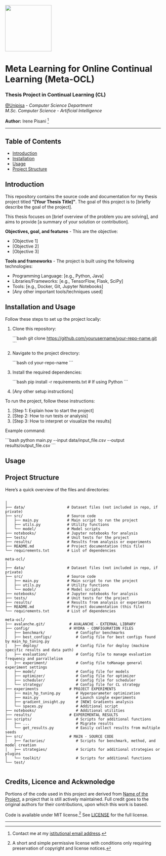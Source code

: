 <img src="https://apre.it/wp-content/uploads/2021/01/logo_uni-pisa.png" width="150" />  

# Meta Learning for Online Continual Learning (Meta-OCL) 

### Thesis Project in Continual Learning (CL)

[@Unipisa](@unipisa) - _Computer Science Department_   
_M.Sc. Computer Science - Artificial Intelligence_

**Author:** Irene Pisani [^1]

---

## Table of Contents

- [Introduction](#introduction)
- [Installation](#installation-and-usage)
- [Usage](#usage)
- [Project Structure](#project-structure)

## Introduction 

This repository contains the source code and documentation for my thesis project titled **"[Your Thesis Title]"**. The goal of this project is to [briefly describe the goal of the project]. 

This thesis focuses on [brief overview of the problem you are solving], and aims to provide [a summary of your solution or contribution].

**Objectives, goal, and features** - This are the objective:
- [Objective 1] 
- [Objective 2]
- [Objective 3]

**Tools and frameworks** - The project is built using the following technologies:
- Programming Language: [e.g., Python, Java]
- Libraries/Frameworks: [e.g., TensorFlow, Flask, SciPy]
- Tools: [e.g., Docker, Git, Jupyter Notebooks]
- [Any other important tools/techniques used]


## Installation and Usage

Follow these steps to set up the project locally:

1. Clone this repository:

   \`\`\`bash
   git clone https://github.com/yourusername/your-repo-name.git
   \`\`\`

2. Navigate to the project directory:

   \`\`\`bash
   cd your-repo-name
   \`\`\`

3. Install the required dependencies:

   \`\`\`bash
   pip install -r requirements.txt  # If using Python
   \`\`\`

4. [Any other setup instructions]



To run the project, follow these instructions:

1. [Step 1: Explain how to start the project]
2. [Step 2: How to run tests or analysis]
3. [Step 3: How to interpret or visualize the results]

Example command:

\`\`\`bash
python main.py --input data/input_file.csv --output results/output_file.csv
\`\`\`
## Usage

## Project Structure

Here’s a quick overview of the files and directories:

```

│
├── data/                   # Dataset files (not included in repo, if private)
├── src/                    # Source code
│   ├── main.py             # Main script to run the project
│   ├── utils.py            # Utility functions
│   └── model/              # Model scripts
├── notebooks/              # Jupyter notebooks for analysis
├── tests/                  # Unit tests for the project
├── results/                # Results from analysis or experiments
├── README.md               # Project documentation (this file)
└── requirements.txt        # List of dependencies

meta-ocl/
│
├── data/                   # Dataset files (not included in repo, if private)
├── src/                    # Source code
│   ├── main.py             # Main script to run the project
│   ├── utils.py            # Utility functions
│   └── model/              # Model scripts
├── notebooks/              # Jupyter notebooks for analysis
├── tests/                  # Unit tests for the project
├── results/                # Results from analysis or experiments
├── README.md               # Project documentation (this file)
└── requirements.txt        # List of dependencies
```

```
meta-ocl/
├── avalanche.git/           # AVALANCHE - EXTERNAL LIBRARY
├── config/                  # HYDRA - CONFIGURATION FILES
│   ├── benchmark/              # Configfor benchmarks
│   ├── best_configs/           # Config file for best configs found by main_hp_tuning.py
│   ├── deploy/                 # Config file for deploy (machine specific results and data path)
│   ├── evaluation/             # Config file to manage evaluation frequency and parrallelism
│   ├── experiment/             # Config file toManage general experiment settings
│   ├── model/                  # Config file for models
│   ├── optimizer/              # Config file for optimizer
│   ├── scheduler/              # Config file for scheduler
│   └── strategy/               # Config file for CL strategy
├── experiments              # PROJECT EXPERIMENTS 
│   ├── main_hp_tuning.py       # Hyperparameter optimization
│   ├── main.py                 # Launch single experiments
│   ├── gradient_insight.py     # [NEW] Gradients analysis 
│   └── spaces.py               # Additional script
├── notebooks/                  # Additional utilities
├── results/                 # EXPERIMENTAL RESULTS
├── scripts/                    # Scripts for additional functions
│   ├── ...                     # Migrate results
│   └── get_results.py          # Easily collect results from multiple seeds
├── src/                     # MAIN - SOURCE CODE                      
│   ├── factories/              # Scripts for benchmark, method, and model creation
│   ├── strategies/             # Scripts for additional strategies or plugins
│   └── toolkit/                # Scripts for additional functions
└── test/
                  
```

## Credits, Licence and Ackwnoledge

Portions of the code used in this project are derived from [Name of the Project](), a project that is still actively maintained. Full credit goes to the original authors for their contributions, upon which this work is based.  

Code is available under MIT license.[^2] See [LICENSE](LICENSE) for the full license.

---

[^1]: Contact me at my [istitutional email address](mail-to:i.pisani1@studenti.unipi.it). 
[^2]: A short and simple permissive license with conditions only requiring preservation of copyright and license notices.
